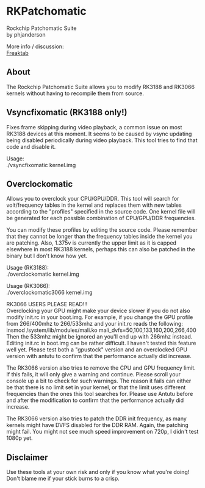 RKPatchomatic
======
Rockchip Patchomatic Suite  
by phjanderson

More info / discussion:  
[Freaktab](http://www.freaktab.com/showthread.php?7150-rkpatchomatic-tool-overclock-vsync-fix-any-binary-rk3188-kernel!)

About
------
The Rockchip Patchomatic Suite allows you to modify RK3188 and RK3066 kernels without having to recompile them from source.

Vsyncfixomatic (RK3188 only!)
------
Fixes frame skipping during video playback, a common issue on most RK3188 devices at this moment. It seems to be caused by vsync updating being disabled periodically during video playback. This tool tries to find that code and disable it.

Usage:  
./vsyncfixomatic kernel.img

Overclockomatic
------
Allows you to overclock your CPU/GPU/DDR. This tool will search for volt/frequency tables in the kernel and replaces them with new tables according to the "profiles" specified in the source code. One kernel file will be generated for each possible combination of CPU/GPU/DDR frequencies.

You can modify these profiles by editing the source code. Please remember that they cannot be longer than the frequency tables inside the kernel you are patching. Also, 1.375v is currently the upper limit as it is capped elsewhere in most RK3188 kernels, perhaps this can also be patched in the binary but I don't know how yet.

Usage (RK3188):  
./overclockomatic kernel.img

Usage (RK3066):  
./overclockomatic3066 kernel.img

RK3066 USERS PLEASE READ!!!  
Overclocking your GPU might make your device slower if you do not also modify init.rc in your boot.img. For example, if you change the GPU profile from 266/400mhz to 266/533mhz and your init.rc reads the following:  
insmod /system/lib/modules/mali.ko mali_dvfs=50,100,133,160,200,266,400
Then the 533mhz might be ignored an you'll end up with 266mhz instead. Editing init.rc in boot.img can be rather difficult. I haven't tested this feature well yet. Please test both a "gpustock" version and an overclocked GPU version with antutu to confirm that the performance actually did increase.

The RK3066 version also tries to remove the CPU and GPU frequency limit. If this fails, it will only give a warning and continue. Please scroll your console up a bit to check for such warnings. The reason it fails can either be that there is no limit set in your kernel, or that the limit uses different frequencies than the ones this tool searches for. Please use Antutu before and after the modification to confirm that the performance actually did increase.

The RK3066 version also tries to patch the DDR init frequency, as many kernels might have DVFS disabled for the DDR RAM. Again, the patching might fail. You might not see much speed improvement on 720p, I didn't test 1080p yet.

Disclaimer
------
Use these tools at your own risk and only if you know what you're doing! Don't blame me if your stick burns to a crisp.
